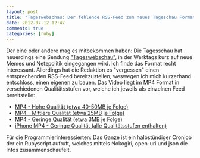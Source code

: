 ```yaml
---
layout: post
title: "Tageswebschau: Der fehlende RSS-Feed zum neues Tageschau Format"
date: 2012-07-12 12:47
comments: true
categories: [ruby]
---
```


Der eine oder andere mag es mitbekommen haben: Die Tagesschau hat neuerdings eine Sendung ["Tageswebschau"](http://www.radiobremen.de/unternehmen/aktuell/tageswebschau110.html), in der Werktags kurz auf neue Memes und Netzpolitik eingegangen wird. Ich finde das Format recht interessant.
Allerdings hat die Redaktion es "vergessen" einen entsprechenden RSS-Feed bereitzustellen, weswegen ich mich kurzerhand entschloss, einen eigenen zu bauen. Das Video liegt im MP4 Format in verschiedenen Qualitätsstufen vor, welche ich jeweils als einzelnen Feed bereitstelle:

* [MP4 - Hohe Qualität (etwa 40-50MB je Folge) ](http://feeds.stefanwienert.de/tageswebschau-mp4-high.xml)
* [MP4 - Mittlere Qualität (etwa 25MB je Folge) ](http://feeds.stefanwienert.de/tageswebschau-mp4-medium.xml)
* [MP4 - Geringe Qualität (etwa 3MB je Folge) ](http://feeds.stefanwienert.de/tageswebschau-mp4-low.xml)
* [iPhone MP4 - Geringe Qualität (alle Qualitätsstufen enthalten) ](http://feeds.stefanwienert.de/tageswebschau-iphone.xml)


Für die Programmierinteressierten: Das Ganze ist ein halbstündiger Cronjob der ein Rubyscript aufruft, welches mittels Nokogiri, open-uri und json die Infos zusammenschaufelt.
